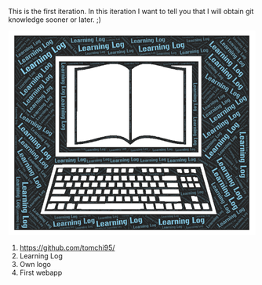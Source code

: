 This is the first iteration.
In this iteration I want to tell you that I will obtain git knowledge sooner or later. ;)




![This is an image](https://github.com/tomchi95/learning_log_tj_version/blob/master/static/theblog/images/default.png)

1. https://github.com/tomchi95/
2. Learning Log
3. Own logo
4. First webapp
